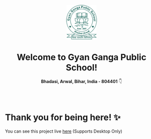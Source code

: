<div align="center">
  <a href="https://ggpsarwal.github.io/ggpsarwal"><img src="./Logo_Green.png" alt="Gyan Ganga Public School" width="100"></a>
</div>

<h1 align="center">
  Welcome to Gyan Ganga Public School!
</h1>
<p align="center">
  <b>Bhadasi, Arwal, Bihar, India - 804401</b> 👇
</p>


<br/><br/>
# Thank you for being here! ✨<br>
You can see this project live [here](https://ggpsarwal.github.io/ggpsarwal) (Supports Desktop Only)
<br>
<br>
